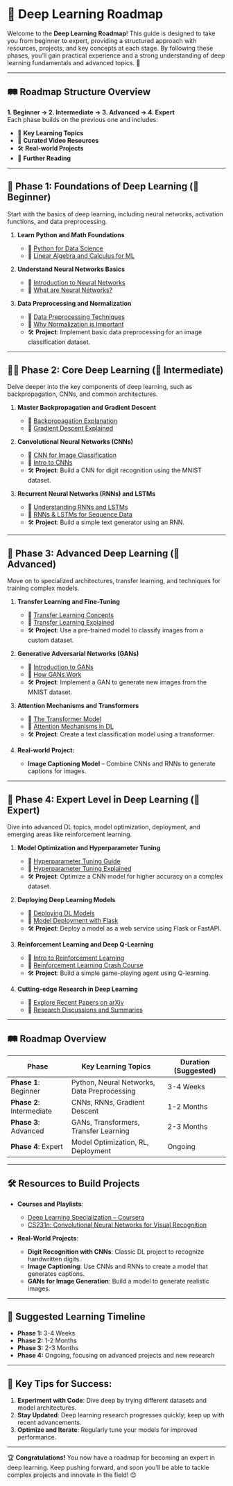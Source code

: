 # 🚀 **Deep Learning Roadmap**

Welcome to the **Deep Learning Roadmap**! This guide is designed to take you from beginner to expert, providing a structured approach with resources, projects, and key concepts at each stage. By following these phases, you’ll gain practical experience and a strong understanding of deep learning fundamentals and advanced topics. 🌱

---

## 🛤️ **Roadmap Structure Overview**

**1. Beginner → 2. Intermediate → 3. Advanced → 4. Expert**  
Each phase builds on the previous one and includes:
- 🔗 **Key Learning Topics**
- 🎥 **Curated Video Resources**
- 🛠️ **Real-world Projects**
- 📖 **Further Reading**

---

## 🎯 **Phase 1: Foundations of Deep Learning (🚶 Beginner)**

Start with the basics of deep learning, including neural networks, activation functions, and data preprocessing.

1. **Learn Python and Math Foundations**
   - 📖 [Python for Data Science](https://www.datacamp.com/courses/intro-to-python-for-data-science)
   - 🎥 [Linear Algebra and Calculus for ML](https://www.youtube.com/playlist?list=PLG8JaTzDr7JIrj04beZ2Mg-HMSKOmOWwG)

2. **Understand Neural Networks Basics**
   - 📖 [Introduction to Neural Networks](https://towardsdatascience.com/a-comprehensive-introduction-to-different-types-of-neural-networks)
   - 🎥 [What are Neural Networks?](https://www.youtube.com/watch?v=aircAruvnKk)

3. **Data Preprocessing and Normalization**
   - 📖 [Data Preprocessing Techniques](https://machinelearningmastery.com/data-preparation/)
   - 🎥 [Why Normalization is Important](https://www.youtube.com/watch?v=uKYARQa0HYc)
   - 🛠️ **Project**: Implement basic data preprocessing for an image classification dataset.

---

## 🏃‍♂️ **Phase 2: Core Deep Learning (🏃 Intermediate)**

Delve deeper into the key components of deep learning, such as backpropagation, CNNs, and common architectures.

1. **Master Backpropagation and Gradient Descent**
   - 📖 [Backpropagation Explanation](https://towardsdatascience.com/understanding-backpropagation-algorithm)
   - 🎥 [Gradient Descent Explained](https://www.youtube.com/watch?v=IHZwWFHWa-w)

2. **Convolutional Neural Networks (CNNs)**
   - 📖 [CNN for Image Classification](https://cs231n.github.io/convolutional-networks/)
   - 🎥 [Intro to CNNs](https://www.youtube.com/watch?v=YRhxdVk_sIs)
   - 🛠️ **Project**: Build a CNN for digit recognition using the MNIST dataset.

3. **Recurrent Neural Networks (RNNs) and LSTMs**
   - 📖 [Understanding RNNs and LSTMs](https://colah.github.io/posts/2015-08-Understanding-LSTMs/)
   - 🎥 [RNNs & LSTMs for Sequence Data](https://www.youtube.com/watch?v=WCUNPb-5EYI)
   - 🛠️ **Project**: Build a simple text generator using an RNN.

---

## 🚀 **Phase 3: Advanced Deep Learning (🚀 Advanced)**

Move on to specialized architectures, transfer learning, and techniques for training complex models.

1. **Transfer Learning and Fine-Tuning**
   - 📖 [Transfer Learning Concepts](https://www.analyticsvidhya.com/blog/2017/06/transfer-learning-the-art-of-fine-tuning-a-pre-trained-model/)
   - 🎥 [Transfer Learning Explained](https://www.youtube.com/watch?v=B2q5Jb3dmiQ)
   - 🛠️ **Project**: Use a pre-trained model to classify images from a custom dataset.

2. **Generative Adversarial Networks (GANs)**
   - 📖 [Introduction to GANs](https://towardsdatascience.com/generative-adversarial-networks)
   - 🎥 [How GANs Work](https://www.youtube.com/watch?v=8L11aMN5KY8)
   - 🛠️ **Project**: Implement a GAN to generate new images from the MNIST dataset.

3. **Attention Mechanisms and Transformers**
   - 📖 [The Transformer Model](https://jalammar.github.io/illustrated-transformer/)
   - 🎥 [Attention Mechanisms in DL](https://www.youtube.com/watch?v=RIR3YxZjrNc)
   - 🛠️ **Project**: Create a text classification model using a transformer.

4. **Real-world Project:**
   - **Image Captioning Model** – Combine CNNs and RNNs to generate captions for images.

---

## 🏅 **Phase 4: Expert Level in Deep Learning (🏅 Expert)**

Dive into advanced DL topics, model optimization, deployment, and emerging areas like reinforcement learning.

1. **Model Optimization and Hyperparameter Tuning**
   - 📖 [Hyperparameter Tuning Guide](https://machinelearningmastery.com/hyperparameter-optimization/)
   - 🎥 [Hyperparameter Tuning Explained](https://www.youtube.com/watch?v=6OO-UeEoyTU)
   - 🛠️ **Project**: Optimize a CNN model for higher accuracy on a complex dataset.

2. **Deploying Deep Learning Models**
   - 📖 [Deploying DL Models](https://towardsdatascience.com/how-to-deploy-a-machine-learning-model)
   - 🎥 [Model Deployment with Flask](https://www.youtube.com/watch?v=zxqB1A1Am0M)
   - 🛠️ **Project**: Deploy a model as a web service using Flask or FastAPI.

3. **Reinforcement Learning and Deep Q-Learning**
   - 📖 [Intro to Reinforcement Learning](https://towardsdatascience.com/reinforcement-learning)
   - 🎥 [Reinforcement Learning Crash Course](https://www.youtube.com/watch?v=T54AbXL-g8M)
   - 🛠️ **Project**: Build a simple game-playing agent using Q-learning.

4. **Cutting-edge Research in Deep Learning**
   - 📖 [Explore Recent Papers on arXiv](https://arxiv.org/list/cs.LG/recent)
   - 🎥 [Research Discussions and Summaries](https://www.youtube.com/playlist?list=PLblh5JKOoLUIzaEkCLIUxQFjPIlapqn26)

---

## 🛤️ **Roadmap Overview**

| **Phase**             | **Key Learning Topics**                       | **Duration (Suggested)**  |
|-----------------------|-----------------------------------------------|---------------------------|
| **Phase 1**: Beginner | Python, Neural Networks, Data Preprocessing   | 3-4 Weeks                 |
| **Phase 2**: Intermediate | CNNs, RNNs, Gradient Descent              | 1-2 Months                |
| **Phase 3**: Advanced  | GANs, Transformers, Transfer Learning        | 2-3 Months                |
| **Phase 4**: Expert    | Model Optimization, RL, Deployment           | Ongoing                   |

---

## 🛠️ **Resources to Build Projects**

- **Courses and Playlists**:
  - [Deep Learning Specialization – Coursera](https://www.coursera.org/specializations/deep-learning)
  - [CS231n: Convolutional Neural Networks for Visual Recognition](http://cs231n.stanford.edu/)

- **Real-World Projects**:
  - **Digit Recognition with CNNs**: Classic DL project to recognize handwritten digits.
  - **Image Captioning**: Use CNNs and RNNs to create a model that generates captions.
  - **GANs for Image Generation**: Build a model to generate realistic images.

---

## 📅 **Suggested Learning Timeline**

- **Phase 1:** 3-4 Weeks  
- **Phase 2:** 1-2 Months  
- **Phase 3:** 2-3 Months  
- **Phase 4:** Ongoing, focusing on advanced projects and new research

---

## 🎯 **Key Tips for Success:**

1. **Experiment with Code**: Dive deep by trying different datasets and model architectures.
2. **Stay Updated**: Deep learning research progresses quickly; keep up with recent advancements.
3. **Optimize and Iterate**: Regularly tune your models for improved performance.

---

🏆 **Congratulations!** You now have a roadmap for becoming an expert in deep learning. Keep pushing forward, and soon you’ll be able to tackle complex projects and innovate in the field! 😊